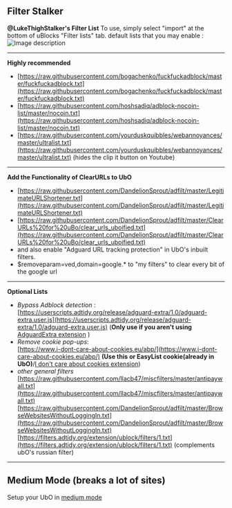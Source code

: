 ## Filter Stalker

**@LukeThighStalker's Filter List** To use, simply select "import" at the bottom of uBlocks "Filter lists" tab. default lists that you may enable :  
![Image description](https://cloudflare-ipfs.com/ipfs/QmUcz97ZL9qFgX1ZD896b5GtsxfKbYXqsXHXtgSyLzkaxd "Image description")

---

**Highly recommended**

-   [https://raw.githubusercontent.com/bogachenko/fuckfuckadblock/master/fuckfuckadblock.txt](https://raw.githubusercontent.com/bogachenko/fuckfuckadblock/master/fuckfuckadblock.txt)
-   [https://raw.githubusercontent.com/hoshsadiq/adblock-nocoin-list/master/nocoin.txt](https://raw.githubusercontent.com/hoshsadiq/adblock-nocoin-list/master/nocoin.txt)
-   [https://raw.githubusercontent.com/yourduskquibbles/webannoyances/master/ultralist.txt](https://raw.githubusercontent.com/yourduskquibbles/webannoyances/master/ultralist.txt) (hides the clip it button on Youtube)

---

**Add the Functionality of ClearURLs to UbO**

-   [https://raw.githubusercontent.com/DandelionSprout/adfilt/master/LegitimateURLShortener.txt](https://raw.githubusercontent.com/DandelionSprout/adfilt/master/LegitimateURLShortener.txt)
-   [https://raw.githubusercontent.com/DandelionSprout/adfilt/master/ClearURLs%20for%20uBo/clear_urls_uboified.txt](https://raw.githubusercontent.com/DandelionSprout/adfilt/master/ClearURLs%20for%20uBo/clear_urls_uboified.txt)
-   and also enable "Adguard URL tracking protection" in UbO's inbuilt filters.
-   $removeparam=ved,domain=google.* to "my filters" to clear every bit of the google url

---

**Optional Lists**

-   _Bypass Adblock detection_ :  
    [https://userscripts.adtidy.org/release/adguard-extra/1.0/adguard-extra.user.js](https://userscripts.adtidy.org/release/adguard-extra/1.0/adguard-extra.user.js) (**Only use if you aren't using** [AdguardExtra extension](https://github.com/AdguardTeam/AdGuardExtra#websites-where-adguard-extra-can-be-useful) )
-   _Remove cookie pop-ups_:  
    [https://www.i-dont-care-about-cookies.eu/abp/](https://www.i-dont-care-about-cookies.eu/abp/) **(Use this or EasyList cookie(already in UbO)**/[I don't care about cookies extension](https://www.i-dont-care-about-cookies.eu/))
-   _other general filters_  
    [https://raw.githubusercontent.com/llacb47/miscfilters/master/antipaywall.txt](https://raw.githubusercontent.com/llacb47/miscfilters/master/antipaywall.txt)  
    [https://raw.githubusercontent.com/DandelionSprout/adfilt/master/BrowseWebsitesWithoutLoggingIn.txt](https://raw.githubusercontent.com/DandelionSprout/adfilt/master/BrowseWebsitesWithoutLoggingIn.txt)  
    [https://filters.adtidy.org/extension/ublock/filters/1.txt](https://filters.adtidy.org/extension/ublock/filters/1.txt) (complements ubO's russian filter)

---

## Medium Mode (breaks a lot of sites)

Setup your UbO in [medium mode](https://github.com/gorhill/uBlock/wiki/Blocking-mode:-medium-mode)